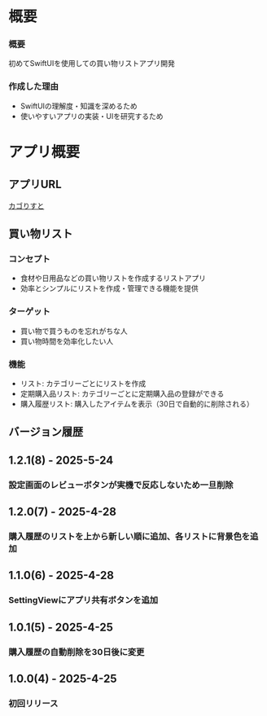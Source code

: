 # 概要
### 概要
初めてSwiftUIを使用しての買い物リストアプリ開発
### 作成した理由
- SwiftUIの理解度・知識を深めるため<br>
- 使いやすいアプリの実装・UIを研究するため
# アプリ概要
## アプリURL
[カゴりすと](https://apps.apple.com/jp/app/%E3%82%AB%E3%82%B4%E3%82%8A%E3%81%99%E3%81%A8/id6745005617?itscg=30200&itsct=apps_box_link&mttnsubad=6745005617)
## 買い物リスト
### コンセプト
- 食材や日用品などの買い物リストを作成するリストアプリ<br>
- 効率とシンプルにリストを作成・管理できる機能を提供
### ターゲット
- 買い物で買うものを忘れがちな人<br>
- 買い物時間を効率化したい人
### 機能
- リスト: カテゴリーごとにリストを作成<br>
- 定期購入品リスト: カテゴリーごとに定期購入品の登録ができる
- 購入履歴リスト: 購入したアイテムを表示（30日で自動的に削除される）

## バージョン履歴

## 1.2.1(8) - 2025-5-24
### 設定画面のレビューボタンが実機で反応しないため一旦削除

## 1.2.0(7) - 2025-4-28
### 購入履歴のリストを上から新しい順に追加、各リストに背景色を追加

## 1.1.0(6) - 2025-4-28
### SettingViewにアプリ共有ボタンを追加

## 1.0.1(5) - 2025-4-25
### 購入履歴の自動削除を30日後に変更

## 1.0.0(4) - 2025-4-25
### 初回リリース
